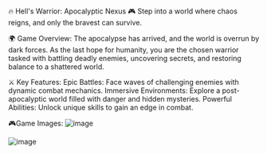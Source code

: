🔥 Hell's Warrior: Apocalyptic Nexus 🎮
Step into a world where chaos reigns, and only the bravest can survive.

🌍 Game Overview:
The apocalypse has arrived, and the world is overrun by dark forces. As the last hope for humanity, you are the chosen warrior tasked with battling deadly enemies, uncovering secrets, and restoring balance to a shattered world.

⚔️ Key Features:
Epic Battles: Face waves of challenging enemies with dynamic combat mechanics. 
Immersive Environments: Explore a post-apocalyptic world filled with danger and hidden mysteries. 
Powerful Abilities: Unlock unique skills to gain an edge in combat.

🎮Game Images:
![image](https://github.com/user-attachments/assets/55971f2f-bb8d-4c13-b5f3-7681859b37bf)

![image](https://github.com/user-attachments/assets/ad637ecd-edf8-4f2c-85f3-2831091c8a3d)

